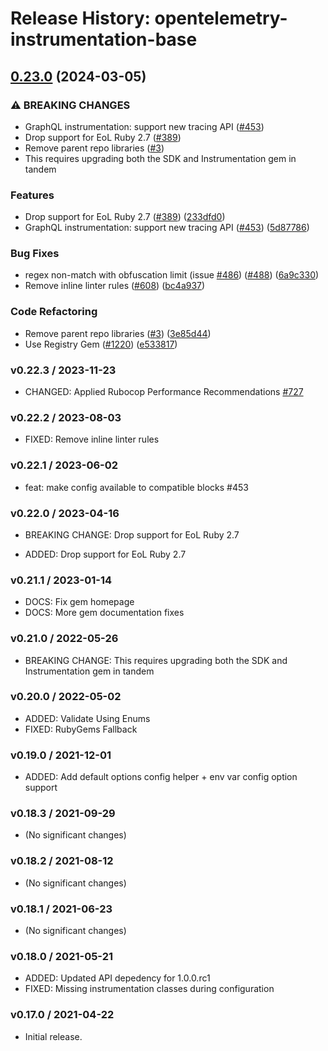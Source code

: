 # Release History: opentelemetry-instrumentation-base

## [0.23.0](https://github.com/TonyCTHsu/opentelemetry-ruby-contrib/compare/opentelemetry-instrumentation-base-v0.22.3...opentelemetry-instrumentation-base/v0.23.0) (2024-03-05)


### ⚠ BREAKING CHANGES

* GraphQL instrumentation: support new tracing API ([#453](https://github.com/TonyCTHsu/opentelemetry-ruby-contrib/issues/453))
* Drop support for EoL Ruby 2.7 ([#389](https://github.com/TonyCTHsu/opentelemetry-ruby-contrib/issues/389))
* Remove parent repo libraries ([#3](https://github.com/TonyCTHsu/opentelemetry-ruby-contrib/issues/3))
* This requires upgrading both the SDK and Instrumentation gem in tandem

### Features

* Drop support for EoL Ruby 2.7 ([#389](https://github.com/TonyCTHsu/opentelemetry-ruby-contrib/issues/389)) ([233dfd0](https://github.com/TonyCTHsu/opentelemetry-ruby-contrib/commit/233dfd0dae81346e9687090f9d8dfb85215e0ba7))
* GraphQL instrumentation: support new tracing API ([#453](https://github.com/TonyCTHsu/opentelemetry-ruby-contrib/issues/453)) ([5d87786](https://github.com/TonyCTHsu/opentelemetry-ruby-contrib/commit/5d87786984b42e795af4646a3e9ca240c56573e9))


### Bug Fixes

* regex non-match with obfuscation limit (issue [#486](https://github.com/TonyCTHsu/opentelemetry-ruby-contrib/issues/486)) ([#488](https://github.com/TonyCTHsu/opentelemetry-ruby-contrib/issues/488)) ([6a9c330](https://github.com/TonyCTHsu/opentelemetry-ruby-contrib/commit/6a9c33088c6c9f39b2bc30247a3ed825553c07d4))
* Remove inline linter rules ([#608](https://github.com/TonyCTHsu/opentelemetry-ruby-contrib/issues/608)) ([bc4a937](https://github.com/TonyCTHsu/opentelemetry-ruby-contrib/commit/bc4a937ed2a0d1898f0f19ae45a2b3a0ef9a067c))


### Code Refactoring

* Remove parent repo libraries ([#3](https://github.com/TonyCTHsu/opentelemetry-ruby-contrib/issues/3)) ([3e85d44](https://github.com/TonyCTHsu/opentelemetry-ruby-contrib/commit/3e85d4436d338f326816c639cd2087751c63feb1))
* Use Registry Gem ([#1220](https://github.com/TonyCTHsu/opentelemetry-ruby-contrib/issues/1220)) ([e533817](https://github.com/TonyCTHsu/opentelemetry-ruby-contrib/commit/e533817ba387bbfd6270e5c4d0ae42452dd7d9dc))

### v0.22.3 / 2023-11-23

* CHANGED: Applied Rubocop Performance Recommendations [#727](https://github.com/open-telemetry/opentelemetry-ruby-contrib/pull/727)

### v0.22.2 / 2023-08-03

* FIXED: Remove inline linter rules

### v0.22.1 / 2023-06-02

* feat: make config available to compatible blocks #453

### v0.22.0 / 2023-04-16

* BREAKING CHANGE: Drop support for EoL Ruby 2.7

* ADDED: Drop support for EoL Ruby 2.7

### v0.21.1 / 2023-01-14

* DOCS: Fix gem homepage
* DOCS: More gem documentation fixes

### v0.21.0 / 2022-05-26

* BREAKING CHANGE: This requires upgrading both the SDK and Instrumentation gem in tandem


### v0.20.0 / 2022-05-02

* ADDED: Validate Using Enums
* FIXED: RubyGems Fallback

### v0.19.0 / 2021-12-01

* ADDED: Add default options config helper + env var config option support

### v0.18.3 / 2021-09-29

* (No significant changes)

### v0.18.2 / 2021-08-12

* (No significant changes)

### v0.18.1 / 2021-06-23

* (No significant changes)

### v0.18.0 / 2021-05-21

* ADDED: Updated API depedency for 1.0.0.rc1
* FIXED: Missing instrumentation classes during configuration

### v0.17.0 / 2021-04-22

* Initial release.
